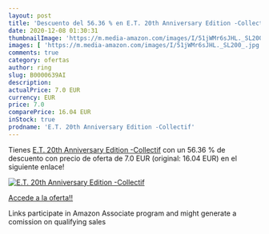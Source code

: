 ```yaml
---
layout: post
title: 'Descuento del 56.36 % en E.T. 20th Anniversary Edition -Collectif'
date: 2020-12-08 01:30:31
thumbnailImage: 'https://m.media-amazon.com/images/I/51jWMr6sJHL._SL200_.jpg'
images: [ 'https://m.media-amazon.com/images/I/51jWMr6sJHL._SL200_.jpg' ]
comments: true
category: ofertas
author: ring
slug: B0000639AI
description:
actualPrice: 7.0 EUR
currency: EUR
price: 7.0
comparePrice: 16.04 EUR
inStock: true
prodname: 'E.T. 20th Anniversary Edition -Collectif'
---
```


Tienes [E.T. 20th Anniversary Edition -Collectif](https://www.amazon.fr/dp/B0000639AI/?tag=tolees0d-21) con un 56.36 % de descuento con precio de oferta de 7.0 EUR (original: 16.04 EUR) en el siguiente enlace!

[![E.T. 20th Anniversary Edition -Collectif](https://m.media-amazon.com/images/I/51jWMr6sJHL._SL200_.jpg)](https://www.amazon.fr/dp/B0000639AI/?tag=tolees0d-21)

[Accede a la oferta!!](https://www.amazon.fr/dp/B0000639AI/?tag=tolees0d-21)

Links participate in Amazon Associate program and might generate a comission on qualifying sales


